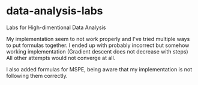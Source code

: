 # data-analysis-labs
Labs for High-dimentional Data Analysis


My implementation seem to not work properly and I've tried multiple ways to put formulas together. 
I ended up with probably incorrect but somehow working implementation (Gradient descent does not decrease with steps)
All other attempts would not converge at all.

I also added formulas for MSPE, being aware that my implementation is not following them correctly. 
